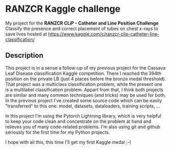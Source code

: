 <h1>RANZCR Kaggle challenge</h1>

My project for the <b>RANZCR CLiP - Catheter and Line Position Challenge</b>
Classify the presence and correct placement of tubes on chest x-rays to save lives
hosted at <a href='https://www.kaggle.com/c/ranzcr-clip-catheter-line-classification/'>https://www.kaggle.com/c/ranzcr-clip-catheter-line-classification/</a>

<h2>Description</h2>

This project is in a sense a follow-up of my previous project for the Cassava 
Leaf Disease classification Kaggle competition. There I reached the 394th position
on the private LB (just 4 places before the bronze medal threshold). That project
was a multiclass classification problem, while the present one is a multilabel
classification problem. Appart from that, I think both projects are similar and 
many common techniques (and tricks) may be used for both. In the previous project
I've created some source code which can be easily "transferred" to this one:
model, datasets, dataloaders, training scripts, ...

In this project I'm using the Pytorch Lightning library, which is very helpful
to keep your code clean and concentrate on the problem at hand and relieves you
of many code-related problems. I'm also using git and github seriously for the 
first time for my Python projects.

I hope with all this, this time I'll get my first Kaggle medal ;-)